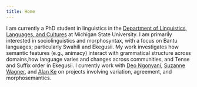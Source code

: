 ```yaml
---
title: Home
---
```


I am currently a PhD student in linguistics in the [Department of Linguistics, Languages, and Cultures](https://linglang.msu.edu/) at Michigan State University. I am primarily interested in sociolinguistics and morphosyntax, with a focus on Bantu languages; particularly Swahili and Ekegusii. My work investigates how semantic features (e.g., animacy) interact with grammatical structure across domains,how language varies and changes across communities, and Tense and Suffix order in Ekegusii.
I currently work with [Deo Ngonyani](https://linglang.msu.edu/people/deo-ngonyani/), [Suzanne Wagner](https://wagnersu.msu.domains), and [Alan Ke](https://alan-ke.com) on projects involving variation, agreement, and morphosemantics.

